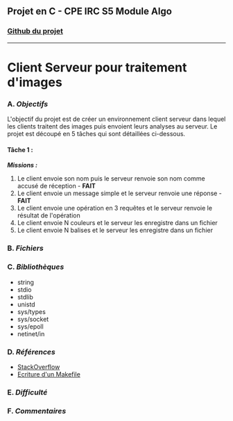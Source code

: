## Projet en C - CPE IRC S5 Module Algo

### [Github du projet](https://github.com/eloibrd/IRC-S5-Client-Serveur)

---

# Client Serveur pour traitement d'images

### A. _Objectifs_

L'objectif du projet est de créer un environnement client serveur dans lequel les clients traitent des images puis envoient leurs analyses au serveur. Le projet est découpé en 5 tâches qui sont détaillées ci-dessous.

#### Tâche 1 :

**_Missions :_**

1. Le client envoie son nom puis le serveur renvoie son nom comme accusé de réception - **FAIT**
2. Le client envoie un message simple et le serveur renvoie une réponse - **FAIT**
3. Le client envoie une opération en 3 requêtes et le serveur renvoie le résultat de l'opération
4. Le client envoie N couleurs et le serveur les enregistre dans un fichier
5. Le client envoie N balises et le serveur les enregistre dans un fichier

### B. _Fichiers_

### C. _Bibliothèques_

-   string
-   stdio
-   stdlib
-   unistd
-   sys/types
-   sys/socket
-   sys/epoll
-   netinet/in

### D. _Références_

-   [StackOverflow](https://stackoverflow.com/)
-   [Ecriture d'un Makefile](https://ensiwiki.ensimag.fr/images/e/eb/Makefile.pdf)

### E. _Difficulté_

### F. _Commentaires_
